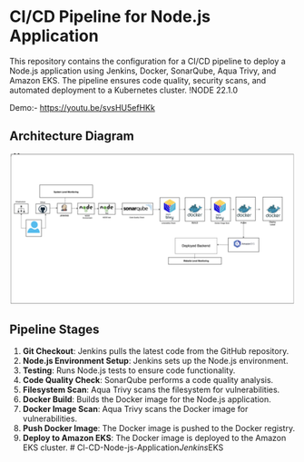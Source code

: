 # CI/CD Pipeline for Node.js Application

This repository contains the configuration for a CI/CD pipeline to deploy a Node.js application using Jenkins, Docker, SonarQube, Aqua Trivy, and Amazon EKS. The pipeline ensures code quality, security scans, and automated deployment to a Kubernetes cluster.
!NODE 22.1.0

Demo:- https://youtu.be/svsHU5efHKk

## Architecture Diagram

![CI/CD Pipeline Architecture](/architecture.png)

## Pipeline Stages

1. **Git Checkout**: Jenkins pulls the latest code from the GitHub repository.
2. **Node.js Environment Setup**: Jenkins sets up the Node.js environment.
3. **Testing**: Runs Node.js tests to ensure code functionality.
4. **Code Quality Check**: SonarQube performs a code quality analysis.
5. **Filesystem Scan**: Aqua Trivy scans the filesystem for vulnerabilities.
6. **Docker Build**: Builds the Docker image for the Node.js application.
7. **Docker Image Scan**: Aqua Trivy scans the Docker image for vulnerabilities.
8. **Push Docker Image**: The Docker image is pushed to the Docker registry.
9. **Deploy to Amazon EKS**: The Docker image is deployed to the Amazon EKS cluster.
#   C l - C D - N o d e - j s - A p p l i c a t i o n _ J e n k i n s _ E K S 
 
 